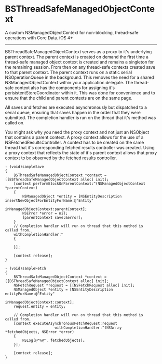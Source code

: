 BSThreadSafeManagedObjectContext
==============================
A custom NSManagedObjectContext for non-blocking, thread-safe operations with Core Data. iOS 4+
- - -
BSThreadSafeManagedObjectContext serves as a proxy to it's underlying parent context. 
The parent context is created on demand the first time a thread-safe managed object context is created and remains a singleton for the remaining session. 
From then on any thread-safe contexts created save to that parent context. 
The parent context runs on a static serial NSOperationQueue in the background. 
This removes the need for a shared NSManagedObjectContext within your application delegate.
The thread-safe context also has the components for assigning it's perisistentStoreCoordinator within it. This was done for convenience and to ensure that the child and parent contexts are on the same page.

All saves and fetches are executed asynchronously but dispatched to a serial queue, ensuring that saves happen in the order that they were submitted. The completion
handler is run on the thread that it's method was called on.

You might ask why you need the proxy context and not just an NSObject that contains a parent context.
A proxy context allows for the use of a NSFetchedResultsController.
A context has to be created on the same thread that it's corresponding fetched results controller was created.
Using a proxy context that reflects the state of it's parent context allows that proxy context to be observed by the fetched results controller.


    - (void)sampleSave
    {
        BSThreadSafeManagedObjectContext *context = [[BSThreadSafeManagedObjectContext alloc] init];
        [context performBlockOnParentContext:^(NSManagedObjectContext *parentContext)
        {
            NSManagedObject *entity = [NSEntityDescription insertNewObjectForEntityForName:@"Entity" 
                                                                    inManagedObjectContext:parentContext];
            NSError *error = nil;
            [parentContext save:&error];
        }
        // Completion handler will run on thread that this method is called from.
        withCompletionHandler:^
        {
            
        }];
    
        [context release];
    }
    
    - (void)sampleFetch
    {
        BSThreadSafeManagedObjectContext *context = [[BSThreadSafeManagedObjectContext alloc] init];
        NSFetchRequest *request = [[NSFetchRequest alloc] init];
        NSManagedObject *entity = [NSEntityDescription entityForName:@"Entity" 
                                              inManagedObjectContext:context];    
        request.entity = entity;
        
        // Completion handler will run on thread that this method is called from.
        [context executeAsynchronousFetchRequest:request
                           withCompletionHandler:^(NSArray *fetchedObjects, NSError *error) 
        {
            NSLog(@"%@", fetchedObjects);
        }];
        
        [context release];
    }

